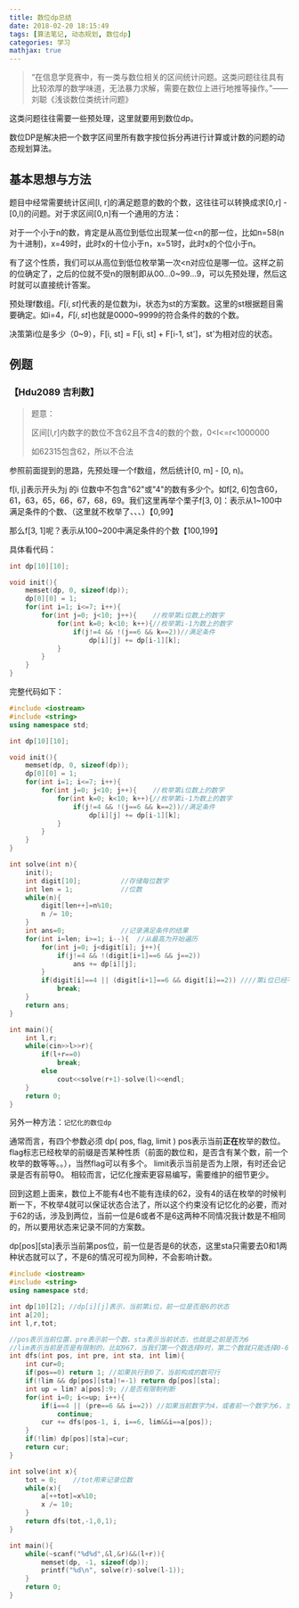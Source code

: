 ```yaml
---
title: 数位dp总结
date: 2018-02-20 18:15:49
tags: [算法笔记, 动态规划, 数位dp]
categories: 学习
mathjax: true
---
```


> “在信息学竞赛中，有一类与数位相关的区间统计问题。这类问题往往具有比较浓厚的数学味道，无法暴力求解，需要在数位上进行地推等操作。”——刘聪《浅谈数位类统计问题》

这类问题往往需要一些预处理，这里就要用到数位dp。

数位DP是解决把一个数字区间里所有数字按位拆分再进行计算或计数的问题的动态规划算法。



## 基本思想与方法

题目中经常需要统计区间[l, r]的满足题意的数的个数，这往往可以转换成求[0,r] - [0,l)的问题。对于求区间[0,n]有一个通用的方法：

​	对于一个小于n的数，肯定是从高位到低位出现某一位<n的那一位，比如n=58(n为十进制)，x=49时，此时x的十位小于n，x=51时，此时x的个位小于n。

有了这个性质，我们可以从高位到低位枚举第一次<n对应位是哪一位。这样之前的位确定了，之后的位就不受n的限制即从00...0~99...9，可以先预处理，然后这时就可以直接统计答案。

预处理f数组。$F[i, st]$代表的是位数为i，状态为st的方案数。这里的st根据题目需要确定。如i=4，$F[i, st]$也就是0000~9999的符合条件的数的个数。

决策第i位是多少（0~9），F[i, st] = F[i, st] + F[i-1, st']，st'为相对应的状态。



## 例题

### 【Hdu2089 吉利数】

> 题意：
>
> 区间[l,r]内数字的数位不含62且不含4的数的个数，0<l<=r<1000000
>
> 如62315包含62，所以不合法

参照前面提到的思路，先预处理一个f数组，然后统计[0, m] - [0, n)。

f[i, j]表示开头为j 的i 位数中不包含"62"或"4"的数有多少个。如f[2, 6]包含60，61，63，65，66，67，68，69。我们这里再举个栗子f[3, 0]：表示从1~100中满足条件的个数、（这里就不枚举了、、、）【0,99】

那么f[3, 1]呢？表示从100~200中满足条件的个数【100,199】

具体看代码：

```c++
int dp[10][10];

void init(){
	memset(dp, 0, sizeof(dp));
	dp[0][0] = 1;
	for(int i=1; i<=7; i++){		
		for(int j=0; j<10; j++){	//枚举第i位数上的数字
			for(int k=0; k<10; k++){//枚举第i-1为数上的数字
				if(j!=4 && !(j==6 && k==2))//满足条件
					dp[i][j] += dp[i-1][k];
			}
		}
	}
}
```

完整代码如下：

```c++
#include <iostream>
#include <string>
using namespace std;

int dp[10][10];

void init(){
	memset(dp, 0, sizeof(dp));
	dp[0][0] = 1;
	for(int i=1; i<=7; i++){		
		for(int j=0; j<10; j++){	//枚举第i位数上的数字
			for(int k=0; k<10; k++){//枚举第i-1为数上的数字
				if(j!=4 && !(j==6 && k==2))//满足条件
					dp[i][j] += dp[i-1][k];
			}
		}
	}
}

int solve(int n){
	init();
	int digit[10];			//存储每位数字
	int len = 1;			//位数
	while(n){
		digit[len++]=n%10;
		n /= 10;
	}
	int ans=0;				//记录满足条件的结果
	for(int i=len; i>=1; i--){	//从最高为开始遍历
		for(int j=0; j<digit[i]; j++){
			if(j!=4 && !(digit[i+1]==6 && j==2))
				ans += dp[i][j];
		}
		if(digit[i]==4 || (digit[i+1]==6 && digit[i]==2)) ////第i位已经不满足条件，则i位以后都不可能满足条件，结束循环  
			break;
	}
	return ans;
}

int main(){
	int l,r;
	while(cin>>l>>r){
		if(l+r==0)
			break;
		else
			cout<<solve(r+1)-solve(l)<<endl;
	}
	return 0;
}
```

另外一种方法：`记忆化的数位dp`

通常而言，有四个参数必须 dp( pos, flag, limit ) 
pos表示当前**正在**枚举的数位。 
flag标志已经枚举的前缀是否某种性质（前面的数位和，是否含有某个数，前一个枚举的数等等。。），当然flag可以有多个。 
limit表示当前是否为上限，有时还会记录是否有前导0。 
相较而言，记忆化搜索更容易编写，需要维护的细节更少。



回到这题上面来，数位上不能有4也不能有连续的62，没有4的话在枚举的时候判断一下，不枚举4就可以保证状态合法了，所以这个约束没有记忆化的必要，而对于62的话，涉及到两位，当前一位是6或者不是6这两种不同情况我计数是不相同的，所以要用状态来记录不同的方案数。

dp[pos]\[sta]表示当前第pos位，前一位是否是6的状态，这里sta只需要去0和1两种状态就可以了，不是6的情况可视为同种，不会影响计数。

```c++
#include <iostream>
#include <string>
using namespace std;

int dp[10][2]; //dp[i][j]表示，当前第i位，前一位是否是6的状态
int a[20];
int l,r,tot;

//pos表示当前位置，pre表示前一个数，sta表示当前状态，也就是之前是否为6
//lim表示当前是否是有限制的，比如967，当我们第一个数选择9时，第二个数就只能选择0-6了
int dfs(int pos, int pre, int sta, int lim){
	int cur=0;
	if(pos==0) return 1; //如果执行到0了，当前构成的数可行
	if(!lim && dp[pos][sta]!=-1) return dp[pos][sta];
	int up = lim? a[pos]:9; //是否有限制判断
	for(int i=0; i<=up; i++){
		if(i==4 || (pre==6 && i==2)) //如果当前数字为4，或者前一个数字为6，当前位2，排除
			continue;
		cur += dfs(pos-1, i, i==6, lim&&i==a[pos]);
	}
	if(!lim) dp[pos][sta]=cur;
	return cur;
}

int solve(int x){
	tot = 0;	//tot用来记录位数
	while(x){
		a[++tot]=x%10;
		x /= 10;
	}
	return dfs(tot,-1,0,1);
}

int main(){
	while(~scanf("%d%d",&l,&r)&&(l+r)){
		memset(dp, -1, sizeof(dp));
		printf("%d\n", solve(r)-solve(l-1));
	}
	return 0;
}

```
